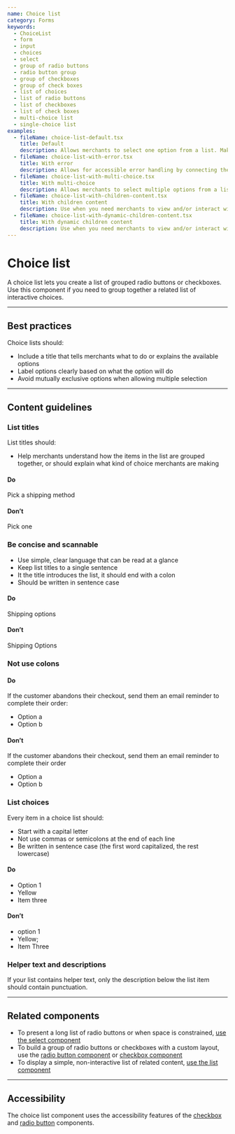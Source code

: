```yaml
---
name: Choice list
category: Forms
keywords:
  - ChoiceList
  - form
  - input
  - choices
  - select
  - group of radio buttons
  - radio button group
  - group of checkboxes
  - group of check boxes
  - list of choices
  - list of radio buttons
  - list of checkboxes
  - list of check boxes
  - multi-choice list
  - single-choice list
examples:
  - fileName: choice-list-default.tsx
    title: Default
    description: Allows merchants to select one option from a list. Make sure all options are an either/or choice.
  - fileName: choice-list-with-error.tsx
    title: With error
    description: Allows for accessible error handling by connecting the error message to the field with the error.
  - fileName: choice-list-with-multi-choice.tsx
    title: With multi-choice
    description: Allows merchants to select multiple options from a list. Avoid options that are an either/or choice.
  - fileName: choice-list-with-children-content.tsx
    title: With children content
    description: Use when you need merchants to view and/or interact with additional content under a choice. The content will always be rendered.
  - fileName: choice-list-with-dynamic-children-content.tsx
    title: With dynamic children content
    description: Use when you need merchants to view and/or interact with additional content under a choice. The content is only rendered when the choice is selected. Works for both single-choice and multi-choice list.
---
```


# Choice list

A choice list lets you create a list of grouped radio buttons or checkboxes. Use this component if you need to group together a related list of interactive choices.

---

## Best practices

Choice lists should:

- Include a title that tells merchants what to do or explains the available options
- Label options clearly based on what the option will do
- Avoid mutually exclusive options when allowing multiple selection

---

## Content guidelines

### List titles

List titles should:

- Help merchants understand how the items in the list are grouped together, or should explain what kind of choice merchants are making

<!-- dodont -->

#### Do

Pick a shipping method

#### Don’t

Pick one

<!-- end -->

### Be concise and scannable

- Use simple, clear language that can be read at a glance
- Keep list titles to a single sentence
- It the title introduces the list, it should end with a colon
- Should be written in sentence case

<!-- dodont -->

#### Do

Shipping options

#### Don’t

Shipping Options

<!-- end -->

### Not use colons

<!-- dodont -->

#### Do

If the customer abandons their checkout, send them an email reminder to complete their order:

- Option a
- Option b

#### Don’t

If the customer abandons their checkout, send them an email reminder to complete their order

- Option a
- Option b

<!-- end -->

### List choices

Every item in a choice list should:

- Start with a capital letter
- Not use commas or semicolons at the end of each line
- Be written in sentence case (the first word capitalized, the rest lowercase)

<!-- dodont -->

#### Do

- Option 1
- Yellow
- Item three

#### Don’t

- option 1
- Yellow;
- Item Three

<!-- end -->

### Helper text and descriptions

If your list contains helper text, only the description below the list item should contain punctuation.

---

## Related components

- To present a long list of radio buttons or when space is constrained, [use the select component](https://polaris.shopify.com/components/select)
- To build a group of radio buttons or checkboxes with a custom layout, use the [radio button component](https://polaris.shopify.com/components/radio-button) or [checkbox component](https://polaris.shopify.com/components/checkbox)
- To display a simple, non-interactive list of related content, [use the list component](https://polaris.shopify.com/components/list)

---

## Accessibility

The choice list component uses the accessibility features of the [checkbox](https://polaris.shopify.com/components/checkbox) and [radio button](https://polaris.shopify.com/components/radio-button) components.
